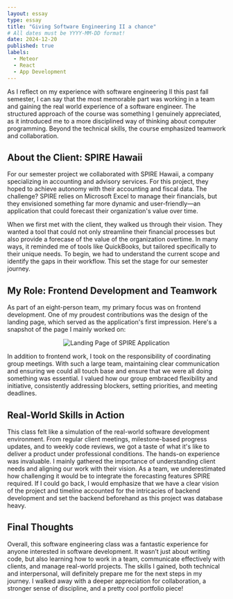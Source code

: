 ```yaml
---
layout: essay
type: essay
title: "Giving Software Engineering II a chance"
# All dates must be YYYY-MM-DD format!
date: 2024-12-20
published: true
labels:
  - Meteor
  - React
  - App Development 
---
```


As I reflect on my experience with software engineering II this past fall semester, I can say that the most memorable part was working in a team and gaining the real world experience of a software engineer. The structured approach of the course was something I genuinely appreciated, as it introduced me to a more disciplined way of thinking about computer programming. Beyond the technical skills, the course emphasized teamwork and collaboration. 

## About the Client: SPIRE Hawaii
For our semester project we collaborated with SPIRE Hawaii, a company specializing in accounting and advisory services. For this project, they hoped to achieve autonomy with their accounting and fiscal data. The challenge? SPIRE relies on Microsoft Excel to manage their financials, but they envisioned something far more dynamic and user-friendly—an application that could forecast their organization's value over time.

When we first met with the client, they walked us through their vision. They wanted a tool that could not only streamline their financial processes but also provide a forecase of the value of the organization overtime. In many ways, it reminded me of tools like QuickBooks, but tailored specifically to their unique needs. To begin, we had to understand the current scope and identify the gaps in their workflow. This set the stage for our semester journey.

## My Role: Frontend Development and Teamwork
As part of an eight-person team, my primary focus was on frontend development. One of my proudest contributions was the design of the landing page, which served as the application's first impression. Here's a snapshot of the page I mainly worked on:

<div style="text-align: center;">
  <img src="landingPageSpire.png" alt="Landing Page of SPIRE Application" />
</div>

In addition to frontend work, I took on the responsibility of coordinating group meetings. With such a large team, maintaining clear communication and ensuring we could all touch base and ensure that we were all doing something was essential. I valued how our group embraced flexibility and initiative, consistently addressing blockers, setting priorities, and meeting deadlines. 

 ## Real-World Skills in Action
This class felt like a simulation of the real-world software development environment. From regular client meetings, milestone-based progress updates, and to weekly code reviews, we got a taste of what it's like to deliver a product under professional conditions. The hands-on experience was invaluable. I mainly gathered the importance of understanding client needs and aligning our work with their vision. As a team, we underestimated how challenging it would be to integrate the forecasting features SPIRE required. If I could go back, I would emphasize that we have a clear vision of the project and timeline accounted for the intricacies of backend development and set the backend beforehand as this project was database heavy. 

## Final Thoughts
Overall, this software engineering class was a fantastic experience for anyone interested in software development. It wasn’t just about writing code, but also learning how to work in a team, communicate effectively with clients, and manage real-world projects. The skills I gained, both technical and interpersonal, will definitely prepare me for the next steps in my journey. I walked away with a deeper appreciation for collaboration, a stronger sense of discipline, and a pretty cool portfolio piece!
